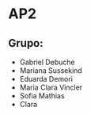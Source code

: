 # AP2

## Grupo:
- Gabriel Debuche
- Mariana Sussekind
- Eduarda Demori
- Maria Clara Vincler
- Sofia Mathias
- Clara 
